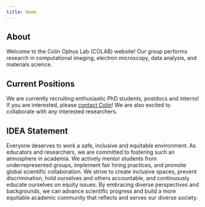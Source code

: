 ```yaml
---
title: Home
---
```


## About

Welcome to the Colin Ophus Lab (COLAB) website! Our group performs research in computational imaging, electron microscopy, data analysis, and materials science.


## Current Positions

We are currently recruiting enthusiastic PhD students, postdocs and interns! If you are interested, please [contact Colin](mailto:cophus@stanford.edu)!  We are also excited to collaborate with any interested researchers.



## IDEA Statement

Everyone deserves to work a safe, inclusive and equitable environment. As educators and researchers, we are committed to fostering such an atmosphere in academia. We actively mentor students from underrepresented groups, implement fair hiring practices, and promote global scientific collaboration. We strive to create inclusive spaces, prevent discrimination, hold ourselves and others accountable, and continuously educate ourselves on equity issues. By embracing diverse perspectives and backgrounds, we can advance scientific progress and build a more equitable academic community that reflects and serves our diverse society.





